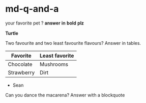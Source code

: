 # md-q-and-a

your favorite pet ? 𝐚𝐧𝐬𝐰𝐞𝐫 𝐢𝐧 𝐛𝐨𝐥𝐝 𝐩𝐥𝐳

**Turtle**

Two favourite and two least favourite flavours? Answer in tables.

  Favorite	     | Least favorite
  ------------- | -------------
  Chocolate  | Mushrooms
  Strawberry  | Dirt

- Sean


Can you dance the macarena? Answer with a blockquote
